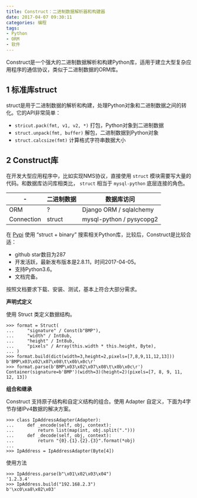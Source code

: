```yaml
---
title: Construct：二进制数据解析器和构建器
date: 2017-04-07 09:30:11
categories: 编程
tags:
- Python
- ORM
- 软件
---
```


Construct是一个强大的二进制数据解析和构建Python库，适用于建立大型复杂应用程序的通信协议，类似于二进制数据的ORM库。


## 1 标准库struct

struct是用于二进制数据的解析和构建，处理Python对象和二进制数据之间的转化。它的API非常简单：

- `stricut.pack(fmt, v1, v2, *)` 打包，Python对象到二进制数据
- `struct.unpack(fmt, buffer)` 解包，二进制数据到Python对象
- `struct.calcsize(fmt)` 计算格式字符串数据大小

<!-- more -->

## 2 Construct库

在开发大型应用程序中，比如实现NMS协议，直接使用 `struct` 模块需要写大量的代码。和数据库访问库相类比， `struct` 相当于 `mysql-python` 底层连接的角色。

| - | 二进制数据 | 数据库访问 |
| ----- | ------ | ------ |
| ORM | ? | Django ORM / sqlalchemy |
| Connection | struct | mysql-python / pysycopg2 |

在 [Pypi](https://pypi.python.org/pypi) 使用 “struct + binary” 搜索相关Python库，比较后，Construct是比较合适：

- github star数目为287
- 开发活跃，最新发布版本是2.8.11，时间2017-04-05。
- 支持Python3.6。
- 文档完备。

按照文档要求下载、安装、测试，基本上符合大部分需求。

**声明式定义**

使用 Struct 类定义数据结构。

```
>>> format = Struct(
...     "signature" / Const(b"BMP"),
...     "width" / Int8ub,
...     "height" / Int8ub,
...     "pixels" / Array(this.width * this.height, Byte),
... )
>>> format.build(dict(width=3,height=2,pixels=[7,8,9,11,12,13]))
b'BMP\x03\x02\x07\x08\t\x0b\x0c\r'
>>> format.parse(b'BMP\x03\x02\x07\x08\t\x0b\x0c\r')
Container(signature=b'BMP')(width=3)(height=2)(pixels=[7, 8, 9, 11, 12, 13])
```

**组合和继承**

Construct 支持原子结构和自定义结构的组合。使用 Adapter 自定义，下面为4字节存储IPv4数据的解决方案。

```
>>> class IpAddressAdapter(Adapter):
...     def _encode(self, obj, context):
...         return list(map(int, obj.split(".")))
...     def _decode(self, obj, context):
...         return "{0}.{1}.{2}.{3}".format(*obj)
...
>>> IpAddress = IpAddressAdapter(Byte[4])
```

使用方法

```
>>> IpAddress.parse(b"\x01\x02\x03\x04")
'1.2.3.4'
>>> IpAddress.build("192.168.2.3")
b'\xc0\xa8\x02\x03'
```
